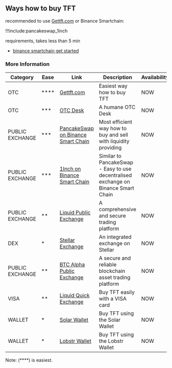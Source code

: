 ## Ways how to buy TFT

recommended to use [Gettft.com](https://gettft.com/) or Binance Smartchain:

!!!include:pancakeswap_1inch

requirements, takes less than 5 min

- [binance smartchain get started](binance_get_started)

### More Information

| Category        | Ease  | Link                                                   | Description                                                                        | Availability |
| --------------- | ----- | ------------------------------------------------------ | ---------------------------------------------------------------------------------- | ------------ |
| OTC              | ****  | [Gettft.com](https://gettft.com/) | Easiest way how to buy TFT                     | NOW          |
| OTC               | ***  | [OTC Desk](tft_otc) | A humane OTC Desk                    | NOW          |
| PUBLIC EXCHANGE | ***   | [PancakeSwap on Binance Smart Chain](tft_binance_defi) | Most efficient way how to buy and sell with liquidity providing                    | NOW          |
| PUBLIC EXCHANGE | ***   | [1Inch on Binance Smart Chain](tft_1inch)              | Similar to PancakeSwap - Easy to use decentralised exchange on Binance Smart Chain | NOW          |
| PUBLIC EXCHANGE | **    | [Liquid Public Exchange](tft_liquid)                   | A comprehensive and secure trading platform                                        | NOW          |
| DEX             | *     | [Stellar Exchange](tft_stellar_dex)                    | An integrated exchange on Stellar                                                  | NOW          |
| PUBLIC EXCHANGE | **    | [BTC Alpha Public Exchange](tft_btc_alpha)             | A secure and reliable blockchain asset trading platform                            | NOW          |
| VISA            | **    | [Liquid Quick Exchange](tft_liquid_quick_exchange)     | Buy TFT easily with a VISA card                                                    | NOW          |
| WALLET          | *     | [Solar Wallet](solar_wallet)                           | Buy TFT using the Solar Wallet                                                     | NOW          |
| WALLET          | *     | [Lobstr Wallet](lobstr_wallet)                         | Buy TFT using the Lobstr Wallet                                                    | NOW          |


Note: (****) is easiest.


<!-- | THREEFOLD       | ***** | [GET TFT WEB](https://gettft.com)                      | Easiest way how to buy TFT                                                         | NOW          | -->
